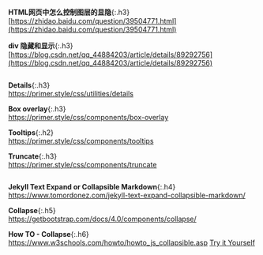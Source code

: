 ```note
```
**HTML网页中怎么控制图层的显隐**{:.h3}<br>
[https://zhidao.baidu.com/question/39504771.html](https://zhidao.baidu.com/question/39504771.html)

**div 隐藏和显示**{:.h3}<br>
[https://blog.csdn.net/qq_44884203/article/details/89292756](https://blog.csdn.net/qq_44884203/article/details/89292756)

```note
```
**Details**{:.h3}<br>
<https://primer.style/css/utilities/details>

**Box overlay**{:.h3}<br>
<https://primer.style/css/components/box-overlay>

**Tooltips**{:.h2}<br>
<https://primer.style/css/components/tooltips>

**Truncate**{:.h3}<br>
<https://primer.style/css/components/truncate>

```note
```
**Jekyll Text Expand or Collapsible Markdown**{:.h4}<br>
<https://www.tomordonez.com/jekyll-text-expand-collapsible-markdown/>

**Collapse**{:.h5}<br>
<https://getbootstrap.com/docs/4.0/components/collapse/>

**How TO - Collapse**{:.h6}<br>
<https://www.w3schools.com/howto/howto_js_collapsible.asp>
[Try it Yourself](https://www.w3schools.com/howto/tryit.asp?filename=tryhow_js_collapsible)

